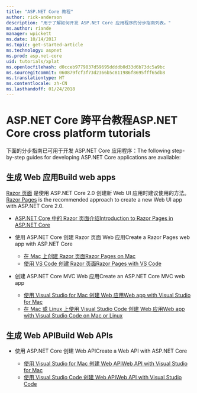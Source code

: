 ```yaml
---
title: "ASP.NET Core 教程"
author: rick-anderson
description: "用于了解如何开发 ASP.NET Core 应用程序的分步指南列表。"
ms.author: riande
manager: wpickett
ms.date: 10/14/2017
ms.topic: get-started-article
ms.technology: aspnet
ms.prod: asp.net-core
uid: tutorials/xplat
ms.openlocfilehash: d0cceb9779837d59695ddddb0d33d6b73dc5a9bc
ms.sourcegitcommit: 060879fcf3f73d2366b5c811986f8695fff65db8
ms.translationtype: HT
ms.contentlocale: zh-CN
ms.lasthandoff: 01/24/2018
---
```

# <a name="aspnet-core-cross-platform-tutorials"></a><span data-ttu-id="73251-103">ASP.NET Core 跨平台教程</span><span class="sxs-lookup"><span data-stu-id="73251-103">ASP.NET Core cross platform tutorials</span></span>

<span data-ttu-id="73251-104">下面的分步指南已可用于开发 ASP.NET Core 应用程序：</span><span class="sxs-lookup"><span data-stu-id="73251-104">The following step-by-step guides for developing ASP.NET Core applications are available:</span></span>

## <a name="build-web-apps"></a><span data-ttu-id="73251-105">生成 Web 应用</span><span class="sxs-lookup"><span data-stu-id="73251-105">Build web apps</span></span>

<span data-ttu-id="73251-106">[Razor 页面](xref:mvc/razor-pages/index) 是使用 ASP.NET Core 2.0 创建新 Web UI 应用时建议使用的方法。</span><span class="sxs-lookup"><span data-stu-id="73251-106">[Razor Pages](xref:mvc/razor-pages/index) is the recommended approach to create a new Web UI app with ASP.NET Core 2.0.</span></span>

* [<span data-ttu-id="73251-107">ASP.NET Core 中的 Razor 页面介绍</span><span class="sxs-lookup"><span data-stu-id="73251-107">Introduction to Razor Pages in ASP.NET Core</span></span>](xref:mvc/razor-pages/index)
* <span data-ttu-id="73251-108">使用 ASP.NET Core 创建 Razor 页面 Web 应用</span><span class="sxs-lookup"><span data-stu-id="73251-108">Create a Razor Pages web app with ASP.NET Core</span></span>

   * [<span data-ttu-id="73251-109">在 Mac 上创建 Razor 页面</span><span class="sxs-lookup"><span data-stu-id="73251-109">Razor Pages on Mac</span></span>](xref:tutorials/razor-pages-mac/index)
   * [<span data-ttu-id="73251-110">使用 VS Code 创建 Razor 页面</span><span class="sxs-lookup"><span data-stu-id="73251-110">Razor Pages with VS Code</span></span>](xref:tutorials/razor-pages-vsc/index)  

* <span data-ttu-id="73251-111">创建 ASP.NET Core MVC Web 应用</span><span class="sxs-lookup"><span data-stu-id="73251-111">Create an ASP.NET Core MVC web app</span></span>

   * [<span data-ttu-id="73251-112">使用 Visual Studio for Mac 创建 Web 应用</span><span class="sxs-lookup"><span data-stu-id="73251-112">Web app with Visual Studio for Mac</span></span>](first-mvc-app-mac/index.md)
   * [<span data-ttu-id="73251-113">在 Mac 或 Linux 上使用 Visual Studio Code 创建 Web 应用</span><span class="sxs-lookup"><span data-stu-id="73251-113">Web app with Visual Studio Code on Mac or Linux</span></span>](first-mvc-app-xplat/index.md)

## <a name="build-web-apis"></a><span data-ttu-id="73251-114">生成 Web API</span><span class="sxs-lookup"><span data-stu-id="73251-114">Build Web APIs</span></span>
* <span data-ttu-id="73251-115">使用 ASP.NET Core 创建 Web API</span><span class="sxs-lookup"><span data-stu-id="73251-115">Create a Web API with ASP.NET Core</span></span>

  * [<span data-ttu-id="73251-116">使用 Visual Studio for Mac 创建 Web API</span><span class="sxs-lookup"><span data-stu-id="73251-116">Web API with Visual Studio for Mac</span></span>](xref:tutorials/first-web-api-mac)
  * [<span data-ttu-id="73251-117">使用 Visual Studio Code 创建 Web API</span><span class="sxs-lookup"><span data-stu-id="73251-117">Web API with Visual Studio Code</span></span>](web-api-vsc.md)

